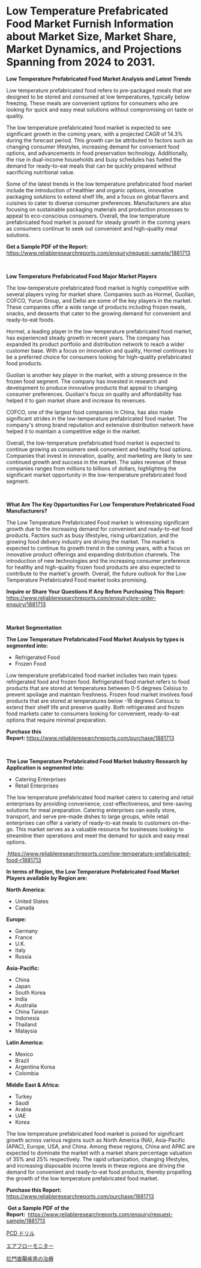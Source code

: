 <p><h1>Low Temperature Prefabricated Food Market Furnish Information about Market Size, Market Share, Market Dynamics, and Projections Spanning from 2024 to 2031.</h1></p><p><strong>Low Temperature Prefabricated Food Market Analysis and Latest Trends</strong></p>
<p><p>Low temperature prefabricated food refers to pre-packaged meals that are designed to be stored and consumed at low temperatures, typically below freezing. These meals are convenient options for consumers who are looking for quick and easy meal solutions without compromising on taste or quality.</p><p>The low temperature prefabricated food market is expected to see significant growth in the coming years, with a projected CAGR of 14.3% during the forecast period. This growth can be attributed to factors such as changing consumer lifestyles, increasing demand for convenient food options, and advancements in food preservation technology. Additionally, the rise in dual-income households and busy schedules has fueled the demand for ready-to-eat meals that can be quickly prepared without sacrificing nutritional value.</p><p>Some of the latest trends in the low temperature prefabricated food market include the introduction of healthier and organic options, innovative packaging solutions to extend shelf life, and a focus on global flavors and cuisines to cater to diverse consumer preferences. Manufacturers are also focusing on sustainable packaging materials and production processes to appeal to eco-conscious consumers. Overall, the low temperature prefabricated food market is poised for steady growth in the coming years as consumers continue to seek out convenient and high-quality meal solutions.</p></p>
<p><strong>Get a Sample PDF of the Report:&nbsp;</strong> <a href="https://www.reliableresearchreports.com/enquiry/request-sample/1881713">https://www.reliableresearchreports.com/enquiry/request-sample/1881713</a></p>
<p>&nbsp;</p>
<p><strong>Low Temperature Prefabricated Food Major Market Players</strong></p>
<p><p>The low-temperature prefabricated food market is highly competitive with several players vying for market share. Companies such as Hormel, Guolian, COFCO, Yurun Group, and Delisi are some of the key players in the market. These companies offer a wide range of products including frozen meals, snacks, and desserts that cater to the growing demand for convenient and ready-to-eat foods.</p><p>Hormel, a leading player in the low-temperature prefabricated food market, has experienced steady growth in recent years. The company has expanded its product portfolio and distribution network to reach a wider customer base. With a focus on innovation and quality, Hormel continues to be a preferred choice for consumers looking for high-quality prefabricated food products.</p><p>Guolian is another key player in the market, with a strong presence in the frozen food segment. The company has invested in research and development to produce innovative products that appeal to changing consumer preferences. Guolian's focus on quality and affordability has helped it to gain market share and increase its revenues.</p><p>COFCO, one of the largest food companies in China, has also made significant strides in the low-temperature prefabricated food market. The company's strong brand reputation and extensive distribution network have helped it to maintain a competitive edge in the market.</p><p>Overall, the low-temperature prefabricated food market is expected to continue growing as consumers seek convenient and healthy food options. Companies that invest in innovation, quality, and marketing are likely to see continued growth and success in the market. The sales revenue of these companies ranges from millions to billions of dollars, highlighting the significant market opportunity in the low-temperature prefabricated food segment.</p></p>
<p>&nbsp;</p>
<p><strong>What Are The Key Opportunities For Low Temperature Prefabricated Food Manufacturers?</strong></p>
<p><p>The Low Temperature Prefabricated Food market is witnessing significant growth due to the increasing demand for convenient and ready-to-eat food products. Factors such as busy lifestyles, rising urbanization, and the growing food delivery industry are driving the market. The market is expected to continue its growth trend in the coming years, with a focus on innovative product offerings and expanding distribution channels. The introduction of new technologies and the increasing consumer preference for healthy and high-quality frozen food products are also expected to contribute to the market's growth. Overall, the future outlook for the Low Temperature Prefabricated Food market looks promising.</p></p>
<p><strong>Inquire or Share Your Questions If Any Before Purchasing This Report:</strong> <a href="https://www.reliableresearchreports.com/enquiry/pre-order-enquiry/1881713">https://www.reliableresearchreports.com/enquiry/pre-order-enquiry/1881713</a></p>
<p>&nbsp;</p>
<p><strong>Market Segmentation</strong></p>
<p><strong>The Low Temperature Prefabricated Food Market Analysis by types is segmented into:</strong></p>
<p><ul><li>Refrigerated Food</li><li>Frozen Food</li></ul></p>
<p><p>Low temperature prefabricated food market includes two main types: refrigerated food and frozen food. Refrigerated food market refers to food products that are stored at temperatures between 0-5 degrees Celsius to prevent spoilage and maintain freshness. Frozen food market involves food products that are stored at temperatures below -18 degrees Celsius to extend their shelf life and preserve quality. Both refrigerated and frozen food markets cater to consumers looking for convenient, ready-to-eat options that require minimal preparation.</p></p>
<p><strong>Purchase this Report:&nbsp;</strong><a href="https://www.reliableresearchreports.com/purchase/1881713">https://www.reliableresearchreports.com/purchase/1881713</a></p>
<p>&nbsp;</p>
<p><strong>The Low Temperature Prefabricated Food Market Industry Research by Application is segmented into:</strong></p>
<p><ul><li>Catering Enterprises</li><li>Retail Enterprises</li></ul></p>
<p><p>The low temperature prefabricated food market caters to catering and retail enterprises by providing convenience, cost-effectiveness, and time-saving solutions for meal preparation. Catering enterprises can easily store, transport, and serve pre-made dishes to large groups, while retail enterprises can offer a variety of ready-to-eat meals to customers on-the-go. This market serves as a valuable resource for businesses looking to streamline their operations and meet the demand for quick and easy meal options.</p></p>
<p><a href="https://www.reliableresearchreports.com/low-temperature-prefabricated-food-r1881713">&nbsp;https://www.reliableresearchreports.com/low-temperature-prefabricated-food-r1881713</a></p>
<p><strong>In terms of Region, the Low Temperature Prefabricated Food Market Players available by Region are:</strong></p>
<p>
    <p> <strong> North America: </strong>
        <ul>
            <li>United States</li>
            <li>Canada</li>
        </ul>
        </p> 
    <p> <strong> Europe: </strong>
        <ul>
            <li>Germany</li>
            <li>France</li>
            <li>U.K.</li>
            <li>Italy</li>
            <li>Russia</li>
        </ul>
        </p> 
    <p> <strong> Asia-Pacific: </strong>
        <ul>
            <li>China</li>
            <li>Japan</li>
            <li>South Korea</li>
            <li>India</li>
            <li>Australia</li>
            <li>China Taiwan</li>
            <li>Indonesia</li>
            <li>Thailand</li>
            <li>Malaysia</li>
        </ul>
        </p> 
    <p> <strong> Latin America: </strong>
        <ul>
            <li>Mexico</li>
            <li>Brazil</li>
            <li>Argentina Korea</li>
            <li>Colombia</li>
        </ul>
        </p> 
    <p> <strong> Middle East & Africa: </strong>
        <ul>
            <li>Turkey</li>
            <li>Saudi</li>
            <li>Arabia</li>
            <li>UAE</li>
            <li>Korea</li>
        </ul>
    </p>
    </p>
<p><p>The low temperature prefabricated food market is poised for significant growth across various regions such as North America (NA), Asia-Pacific (APAC), Europe, USA, and China. Among these regions, China and APAC are expected to dominate the market with a market share percentage valuation of 35% and 25% respectively. The rapid urbanization, changing lifestyles, and increasing disposable income levels in these regions are driving the demand for convenient and ready-to-eat food products, thereby propelling the growth of the low temperature prefabricated food market.</p></p>
<p><strong>Purchase this Report: </strong><a href="https://www.reliableresearchreports.com/purchase/1881713">https://www.reliableresearchreports.com/purchase/1881713</a></p>
<p>&nbsp;<strong>Get a Sample PDF of the Report:&nbsp;&nbsp;</strong><a href="https://www.reliableresearchreports.com/enquiry/request-sample/1881713">https://www.reliableresearchreports.com/enquiry/request-sample/1881713</a></p>
<p><strong></strong></p>
<p><p><a href="https://medium.com/@nicholasallan19/pcd%E3%83%89%E3%83%AA%E3%83%AB%E5%B8%82%E5%A0%B4%E3%81%AE%E5%88%86%E6%9E%90-%E3%82%B0%E3%83%AD%E3%83%BC%E3%83%90%E3%83%AB%E7%94%A3%E6%A5%AD%E3%81%AE%E8%A6%8B%E9%80%9A%E3%81%97%E3%81%A8%E4%BA%88%E6%B8%AC-2024%E5%B9%B4%E3%81%8B%E3%82%892031%E5%B9%B4%E3%81%BE%E3%81%A7-34fb4be5abb6">PCD ドリル</a></p><p><a href="https://medium.com/@jackpeters644/%E3%82%A8%E3%82%A2%E3%83%95%E3%83%AD%E3%83%BC%E3%83%A2%E3%83%8B%E3%82%BF%E3%83%BC%E5%B8%82%E5%A0%B4-%E5%B8%82%E5%A0%B4%E3%82%B7%E3%82%A7%E3%82%A2-%E5%B8%82%E5%A0%B4%E5%8B%95%E5%90%91-%E5%B0%86%E6%9D%A5%E3%81%AE%E6%88%90%E9%95%B7%E3%82%92%E6%8E%A2%E3%82%8B-a32ef800ad93">エアフローモニター</a></p><p><a href="https://medium.com/@elenorkiehn/%E8%82%9B%E9%96%80%E7%9B%B4%E8%85%B8%E9%9A%9C%E5%AE%B3%E3%81%AE%E6%B2%BB%E7%99%82%E5%B8%82%E5%A0%B4%E5%88%86%E6%9E%90-%E3%81%9D%E3%81%AEcagr-%E5%B8%82%E5%A0%B4%E3%82%BB%E3%82%B0%E3%83%A1%E3%83%B3%E3%83%86%E3%83%BC%E3%82%B7%E3%83%A7%E3%83%B3%E3%81%A8%E3%82%B0%E3%83%AD%E3%83%BC%E3%83%90%E3%83%AB%E7%94%A3%E6%A5%AD%E6%A6%82%E8%A6%81-9e984eb4d093">肛門直腸疾患の治療</a></p></p>